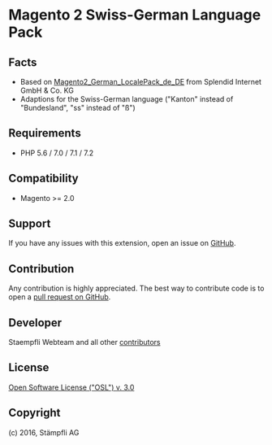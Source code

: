 Magento 2 Swiss-German Language Pack
=============

Facts
-----
- Based on [Magento2_German_LocalePack_de_DE](https://github.com/splendidinternet/Magento2_German_LocalePack_de_DE) from Splendid Internet GmbH & Co. KG
- Adaptions for the Swiss-German language ("Kanton" instead of "Bundesland", "ss" instead of "ß")

Requirements
------------
- PHP  5.6 / 7.0 / 7.1 / 7.2

Compatibility
-------------
- Magento >= 2.0

Support
-------
If you have any issues with this extension, open an issue on [GitHub](https://github.com/staempfli/magento2-language-de-ch/issues).

Contribution
------------
Any contribution is highly appreciated. The best way to contribute code is to open a [pull request on GitHub](https://help.github.com/articles/using-pull-requests).

Developer
---------
Staempfli Webteam and all other [contributors](https://github.com/staempfli/magento2-language-de-ch/contributors)

License
-------
[Open Software License ("OSL") v. 3.0](https://opensource.org/licenses/OSL-3.0)

Copyright
---------
(c) 2016, Stämpfli AG
